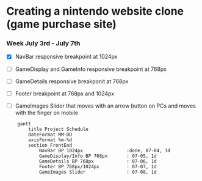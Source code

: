 # Creating a nintendo website clone (game purchase site)

### Week July 3rd - July 7th
- [x] NavBar responsive breakpoint at 1024px
- [ ] GameDisplay and GameInfo responsive breakpoint at 768px
- [ ] GameDetails responsive breakponit at 768px 
- [ ] Footer breakpoint at 768px and 1024px
- [ ] GameImages Slider that moves with an arrow button on PCs and moves with the finger on mobile



```mermaid
    gantt
        title Project Schedule
        dateFormat MM-DD
        axisFormat %m-%d
        section FrontEnd
            NavBar BP 1024px                :done, 07-04, 1d
            GameDisplay/Info BP 768px       : 07-05, 1d
            GameDetails BP 768px            : 07-06, 1d
            Footer BP 768px/1024px          : 07-07, 1d
            GameImages Slider               : 07-08, 1d
```